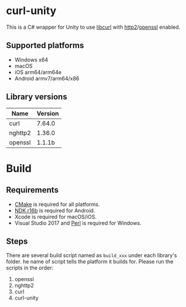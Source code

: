 # curl-unity

This is a C# wrapper for Unity to use [libcurl](https://github.com/curl/curl) with [http2](https://github.com/curl/curl)/[openssl](https://github.com/openssl/openssl) enabled.

## Supported platforms

* Windows x64
* macOS
* iOS arm64/arm64e
* Android armv7/arm64/x86

## Library versions

|Name|Version|
|-|-|
|curl|7.64.0|
|nghttp2|1.36.0|
|openssl|1.1.1b|

# Build

## Requirements

* [CMake](https://cmake.org/download/) is required for all platforms.
* [NDK r16b](https://developer.android.com/ndk/downloads/older_releases.html) is required for Android.
* Xcode is required for macOS/iOS.
* Visual Studio 2017 and [Perl](https://www.activestate.com/products/activeperl/downloads/) is required for Windows.

## Steps

There are several build script named as `build_xxx` under each library's folder. he name of script tells the platform it builds for. Please run the scripts in the order:

1. openssl
2. nghttp2
3. curl
4. curl-unity
